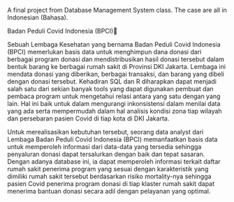 A final project from Database Management System class. The case are all in Indonesian (Bahasa).

Badan Peduli Covid Indonesia (BPCI)🦠

Sebuah Lembaga Kesehatan yang bernama Badan Peduli Covid Indonesia (BPCI) memerlukan basis data untuk menghimpun dana donasi dari berbagai program donasi dan mendistribusikan hasil donasi tersebut dalam bentuk barang ke berbagai rumah sakit di Provinsi DKI Jakarta. Lembaga ini mendata donasi yang diberikan, berbagai transaksi, dan barang yang dibeli dengan donasi tersebut. Kehadiran SQL dan R diharapkan dapat menjadi salah satu dari sekian banyak tools yang dapat digunakan pembuat dan pembaca program untuk mengetahui relasi antara yang satu dengan yang lain. Hal ini baik untuk dalam mengurangi inkonsistensi dalam menilai data yang ada serta mempermudah dalam hal analisis kondisi zona tiap wilayah dan persebaran pasien Covid di tiap kota di DKI Jakarta.

Untuk merealisasikan kebutuhan tersebut, seorang data analyst dari Lembaga Badan Peduli Covid Indonesia (BPCI) memanfaatkan basis data untuk memperoleh informasi dari data-data yang tersedia sehingga penyaluran donasi dapat tersalurkan dengan baik dan tepat sasaran. Dengan adanya database ini, ia dapat memperoleh informasi terkait daftar rumah sakit penerima program yang sesuai dengan karakteristik yang dimiliki rumah sakit tersebut berdasarkan risiko mortality-nya sehingga pasien Covid penerima program donasi di tiap klaster rumah sakit dapat menerima bantuan donasi secara adil dengan pelayanan yang optimal.
